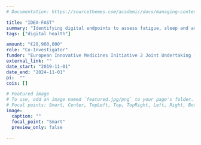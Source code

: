 ```yaml
---
# Documentation: https://sourcethemes.com/academic/docs/managing-content/

title: "IDEA-FAST"
summary: "Identifying digital endpoints to assess fatigue, sleep and activities of daily living in neurodegenerative disorders and immune-mediated inflammatory diseases"
tags: ["digital health"]

amount: "€20,900,000"
role: "Co-Investigator"
funder: "European Innovative Medicines Initiative 2 Joint Undertaking (IMI)"
external_link: ""
date_start: "2019-11-01"
date_end: "2024-11-01"
pi:  ""
cois: []

# Featured image
# To use, add an image named `featured.jpg/png` to your page's folder.
# Focal points: Smart, Center, TopLeft, Top, TopRight, Left, Right, BottomLeft, Bottom, BottomRight.
image:
  caption: ""
  focal_point: "Smart"
  preview_only: false

---
```

